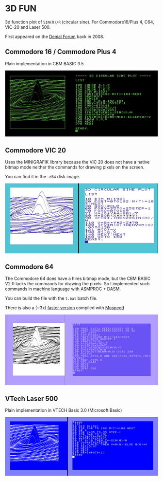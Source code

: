 # 3D FUN

3d function plot of `SIN(R)/R` (circular sine). For Commodore16/Plus 4, C64, VIC-20 and Laser 500.

First appeared on the [Denial Forum](http://www.sleepingelephant.com/ipw-web/bulletin/bb/viewtopic.php?t=952&start=54) back in 2008.

## Commodore 16 / Commodore Plus 4

Plain implementation in CBM BASIC 3.5

![](3dplot_plus4.gif)

## Commodore VIC 20

Uses the MINIGRAFIK library because the VIC 20 
does not have a native bitmap mode neither the 
commands for drawing pixels on the screen.

You can find it in the `.d64` disk image.

![](3dplot_vic20.gif)

## Commodore 64

The Commodore 64 does have a hires bitmap mode, but the 
CBM BASIC V2.0 lacks the commands for drawing the pixels.
So I implemented such commands in machine language with 
ASMPROC + DASM. 

You can build the file with the `t.bat` batch file. 

There is also a (~3x) [faster version](3dfun_c64_mospeed.prg) compiled with [Mospeed](https://github.com/EgonOlsen71/basicv2)

![](3dplot_c64.png)

## VTech Laser 500

Plain implementation in VTECH Basic 3.0 (Microsoft Basic)

![](3dplot_laser500.gif)
